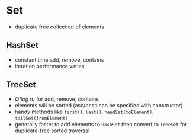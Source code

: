 # Set

- duplicate free collection of elements

## HashSet

- constant time add, remove, contains
- iteration performance varies

## TreeSet

- *O(log n)* for add, remove, contains
- elements will be sorted (asc/desc can be specified with constructor)
- handy methods like `first()`, `last()`, `headSet(toElement)`, `tailSet(fromElement)`
- generally faster to add elements to `HashSet` then convert to `TreeSet` for duplicate-free sorted traversal